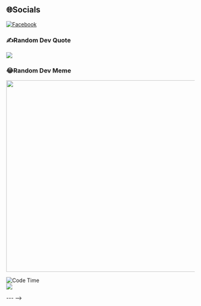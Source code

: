 
<!-- # 💫About Me : -->
<!-- <p align="center" color="#36BCF7FF"><img src="https://readme-typing-svg.herokuapp.com?lines=I'm+a+Front-End+Developer;"></p> -->


<!-- 🖥️ Website Developer -->

## 🌐Socials
[![Facebook](https://img.shields.io/badge/Facebook-%231877F2.svg?logo=Facebook&logoColor=white)](https://www.facebook.com/meodev.TranDinhHuy/) 
<!-- ### Spotify Playing 🎧
[<img src="https://spotify-playing-git-master.j2teamnnl.vercel.app/api/spotify-playing" alt="J2TeamNNL Spotify Playing" width="350" />](https://open.spotify.com/user/31ghget3jspvgpjwbv5pcwli3smab) -->

<!-- # 💻Tech Stack
![CSS3](https://img.shields.io/badge/css3-%231572B6.svg?style=for-the-badge&logo=css3&logoColor=white) ![HTML5](https://img.shields.io/badge/html5-%23E34F26.svg?style=for-the-badge&logo=html5&logoColor=white) ![JavaScript](https://img.shields.io/badge/javascript-%23323330.svg?style=for-the-badge&logo=javascript&logoColor=%23F7DF1E) ![TailwindCSS](https://img.shields.io/badge/tailwindcss-%2338B2AC.svg?style=for-the-badge&logo=tailwind-css&logoColor=white) -->
<!-- # 📊GitHub Stats :
![](https://github-readme-stats.vercel.app/api?username=catsenpai2x&theme=radical&hide_border=false&include_all_commits=false&count_private=false)<br/>
![](https://github-readme-streak-stats.herokuapp.com/?user=catsenpai2x&theme=radical&hide_border=false)<br/>
![](https://github-readme-stats.vercel.app/api/top-langs/?username=catsenpai2x&theme=radical&hide_border=false&include_all_commits=false&count_private=false&layout=compact)
 -->
<!-- ## 🏆GitHub Trophies
![](https://github-trophies.vercel.app/?username=catsenpai2x&theme=radical&no-frame=true&no-bg=false&margin-w=4)
 -->
### ✍️Random Dev Quote
![](https://quotes-github-readme.vercel.app/api?type=horizontal&theme=radical)

### 😂Random Dev Meme
<img src="https://random-memer.herokuapp.com/" width="512px"/>

<!-- ### Development Stats
<!--START_SECTION:waka-->
![Code Time](http://img.shields.io/badge/Code%20Time-3%2C381%20hrs%2022%20mins-blue) <br>
[![](https://visitcount.itsvg.in/api?id=catsenpai2x&icon=0&color=0)](https://visitcount.itsvg.in)

--- -->
